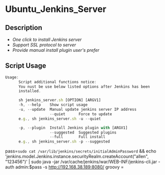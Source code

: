 # Ubuntu_Jenkins_Server

## Description
* *One click to install Jenkins server*
* *Support SSL protocol to server*
* *Provide manual install plugin user's prefer*

## Script Usage

```javascript
Usage:
      Script additional functions notice:
      You nust be use below listed options after Jenkins has been
      installed.

      sh jenkins_server.sh [OPTION] [ARGV1]
      -h, --help    Show script usage
      -u, --update  Manual update jenkins server IP address
                    --quiet      Force to update
      e.g., sh jenkins_server.sh -u --quiet

      -p, --plugin  Install Jenkins plugin with [ARGV1]
                    --suggested  Suggested plugins
                    --full       Full install
      e.g., sh jenkins_server.sh -p --suggested
```
pass=`sudo cat /var/lib/jenkins/secrets/initialAdminPassword` && echo 'jenkins.model.Jenkins.instance.securityRealm.createAccount("allen", "123456")' | sudo java -jar /var/cache/jenkins/war/WEB-INF/jenkins-cli.jar -auth admin:$pass -s http://192.168.38.189:8080/ groovy =
